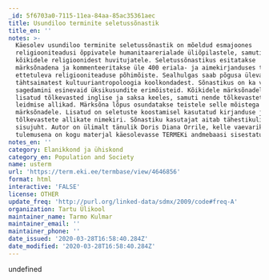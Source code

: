 ```yaml
---
_id: 5f6703a0-7115-11ea-84aa-85ac35361aec
title: Usundiloo terminite seletussõnastik
title_en: ''
notes: >-
  Käesolev usundiloo terminite seletussõnastik on mõeldud esmajoones
  religiooniteadusi õppivatele humanitaarerialade üliõpilastele, samuti
  kõikidele religioonidest huvitujatele. Seletussõnastikus esitatakse
  märksõnadena ja kommenteeritakse üle 400 eriala- ja aimekirjanduses tihti
  ettetuleva religiooniteaduse põhimõiste. Sealhulgas saab põgusa ülevaate
  tähtsaimatest kultuuriantropoloogia koolkondadest. Sõnastikus on ka valik
  sagedamini esinevaid üksikusundite erimõisteid. Kõikidele märksõnadele on
  lisatud tõlkevasted inglise ja saksa keeles, samuti nende tõlkevastete
  leidmise allikad. Märksõna lõpus osundatakse teistele selle mõistega seotud
  märksõnadele. Lisatud on seletuste koostamisel kasutatud kirjanduse ja
  tõlkevastete allikate nimekiri. Sõnastiku kasutajat aitab tähestikuline
  sisujuht. Autor on ülimalt tänulik Doris Diana Orrile, kelle vaevarikka töö
  tulemusena on kogu materjal käesolevasse TERMEKi andmebaasi sisestatud.
notes_en: ''
category: Elanikkond ja ühiskond
category_en: Population and Society
name: usterm
url: 'https://term.eki.ee/termbase/view/4646856'
format: html
interactive: 'FALSE'
license: OTHER
update_freq: 'http://purl.org/linked-data/sdmx/2009/code#freq-A'
organization: Tartu Ülikool
maintainer_name: Tarmo Kulmar
maintainer_email: ''
maintainer_phone: ''
date_issued: '2020-03-28T16:58:40.284Z'
date_modified: '2020-03-28T16:58:40.284Z'
---
```

undefined

